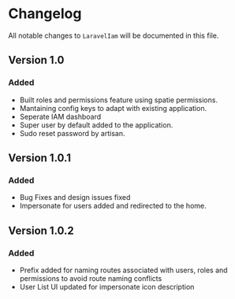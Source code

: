 # Changelog

All notable changes to `LaravelIam` will be documented in this file.

## Version 1.0

### Added
- Built roles and permissions feature using spatie permissions.
- Mantaining config keys to adapt with existing application.
- Seperate IAM dashboard
- Super user by default added to the application.
- Sudo reset password by artisan.

## Version 1.0.1

### Added
- Bug Fixes and design issues fixed
- Impersonate for users added and redirected to the home.

## Version 1.0.2

### Added
- Prefix added for naming routes associated with users, roles and permissions to avoid route naming conflicts
- User List UI updated for impersonate icon description